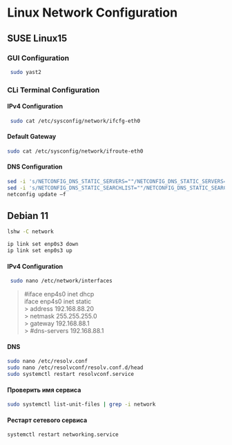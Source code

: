 # Linux Network Configuration

## SUSE Linux15

### GUI Configuration

```bash
 sudo yast2
```

### CLi Terminal Configuration

#### IPv4 Configuration

```bash
 sudo cat /etc/sysconfig/network/ifcfg-eth0
```

#### Default Gateway

```bash
sudo cat /etc/sysconfig/network/ifroute-eth0
```

#### DNS Configuration

```bash
sed -i 's/NETCONFIG_DNS_STATIC_SERVERS=""/NETCONFIG_DNS_STATIC_SERVERS="192.168.0.167 10.0.0.10"/' /etc/sysconfig/network/config
sed -i 's/NETCONFIG_DNS_STATIC_SEARCHLIST=""/NETCONFIG_DNS_STATIC_SEARCHLIST="test.org"/' /etc/sysconfig/network/config
netconfig update –f
```


## Debian 11


```bash
lshw -C network
```

```bash
ip link set enp0s3 down
ip link set enp0s3 up
```


#### IPv4 Configuration

```bash
 sudo nano /etc/network/interfaces
```

> #iface enp4s0 inet dhcp  
> iface enp4s0 inet static  
	> address 192.168.88.20  
	> netmask 255.255.255.0  
	> gateway 192.168.88.1  
	> #dns-servers 192.168.88.1  



#### DNS

```bash
sudo nano /etc/resolv.conf
sudo nano /etc/resolvconf/resolv.conf.d/head
sudo systemctl restart resolvconf.service
```

#### Проверить имя сервиса

```bash
sudo systemctl list-unit-files | grep -i network
```

#### Рестарт сетевого сервиса

```bash
systemctl restart networking.service
```

